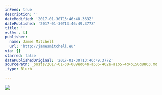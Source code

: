 ```yaml
---
inFeed: true
description: ''
dateModified: '2017-01-30T13:46:48.363Z'
datePublished: '2017-01-30T13:46:49.377Z'
title: ''
author: []
publisher:
  name: James Mitchell
  url: 'http://jamesmitchell.eu'
via: {}
starred: false
datePublishedOriginal: '2017-01-30T13:46:49.377Z'
sourcePath: _posts/2017-01-30-089ed64b-a536-402e-a1b5-4d4b150d8863.md
_type: Blurb

---
```

![](https://the-grid-user-content.s3-us-west-2.amazonaws.com/8061b9fc-4b26-4efa-a1d2-0a6b9c28946b.jpg)